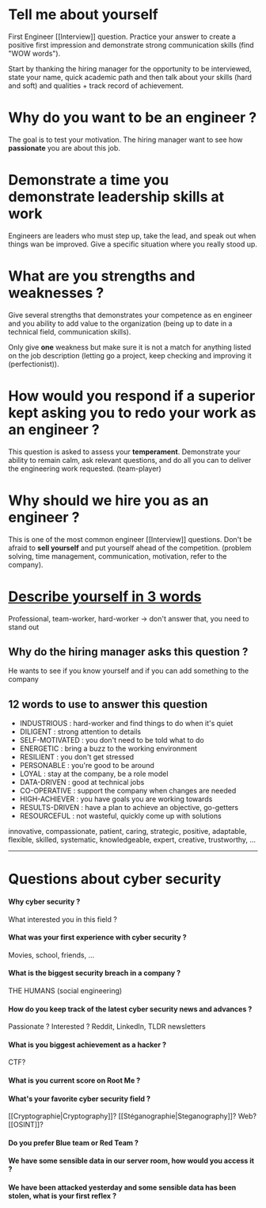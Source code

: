 # Tell me about yourself

First Engineer [[Interview]] question.
Practice your answer to create a positive first impression and demonstrate strong communication skills (find "WOW words").

Start by thanking the hiring manager for the opportunity to be interviewed, state your name, quick academic path and then talk about your skills (hard and soft) and qualities + track record of achievement.

# Why do you want to be an engineer ?

The goal is to test your motivation. The hiring manager want to see how **passionate** you are about this job. 

# Demonstrate a time you demonstrate leadership skills at work

Engineers are leaders who must step up, take the lead, and speak out when things wan be improved. Give a specific situation where you really stood up.

# What are you strengths and weaknesses ?

Give several strengths that demonstrates your competence as en engineer and you ability to add value to the organization (being up to date in a technical field, communication skills).

Only give **one** weakness but make sure it is not a match for anything listed on the job description (letting go a project, keep checking and improving it (perfectionist)).

# How would you respond if a superior kept asking you to redo your work as an engineer ? 

This question is asked to assess your **temperament**. Demonstrate your ability to remain calm, ask relevant questions, and do all you can to deliver the engineering work requested.
(team-player)

# Why should we hire you as an engineer ?

This is one of the most common engineer [[Interview]] questions. Don't be afraid to **sell yourself** and put yourself ahead of the competition. (problem solving, time management, communication, motivation, refer to the company).

# [Describe yourself in 3 words](https://youtu.be/2nFunbg11GM)

Professional, team-worker, hard-worker -> don't answer that, you need to stand out

## Why do the hiring manager asks this question ?

He wants to see if you know yourself and if you can add something to the company

## 12 words to use to answer this question

- INDUSTRIOUS : hard-worker and find things to do when it's quiet
- DILIGENT : strong attention to details
- SELF-MOTIVATED : you don't need to be told what to do
- ENERGETIC : bring a buzz to the working environment
- RESILIENT : you don't get stressed
- PERSONABLE : you're good to be around
- LOYAL : stay at the company, be a role model
- DATA-DRIVEN : good at technical jobs
- CO-OPERATIVE : support the company when changes are needed
- HIGH-ACHIEVER : you have goals you are working towards
- RESULTS-DRIVEN : have a plan to achieve an objective, go-getters
- RESOURCEFUL : not wasteful, quickly come up with solutions

innovative, compassionate, patient, caring, strategic, positive, adaptable, flexible, skilled, systematic, knowledgeable, expert, creative, trustworthy, ...  

--- 

# Questions about cyber security

#### Why cyber security ?
What interested you in this field ?

#### What was your first experience with cyber security ?
Movies, school, friends, ...

#### What is the biggest security breach in a company ?
THE HUMANS (social engineering)
#### How do you keep track of the latest cyber security news and advances ?
Passionate ? Interested ? Reddit, LinkedIn, TLDR newsletters

#### What is you biggest achievement as a hacker ?
CTF?

#### What is you current score on Root Me ?

#### What's your favorite cyber security field ?
[[Cryptographie|Cryptography]]? [[Stéganographie|Steganography]]? Web? [[OSINT]]?

#### Do you prefer Blue team or Red Team ?
#### We have some sensible data in our server room, how would you access it ?

#### We have been attacked yesterday and some sensible data has been stolen, what is your first reflex ?

